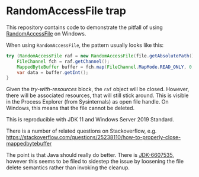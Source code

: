 # RandomAccessFile trap

This repository contains code to demonstrate the pitfall of using 
[RandomAccessFile](https://docs.oracle.com/javase/8/docs/api/java/io/RandomAccessFile.html) 
on Windows.

When using `RandomAccessFile`, the pattern usually looks like this:
```java
try (RandomAccessFile raf = new RandomAccessFile(file.getAbsolutePath(), "r")) {
    FileChannel fch = raf.getChannel();
    MappedByteBuffer buffer = fch.map(FileChannel.MapMode.READ_ONLY, 0, fch.size());
    var data = buffer.getInt();
}
```
Given the _try-with-resources_ block, the `raf` object will be closed. However, there will
be associated resources, that will still stick around.
This is visible in the Process Explorer (from Sysinternals) as open file handle.
On Windows, this means that the file cannot be deleted.

This is reproducible with JDK 11 and Windows Server 2019 Standard.

There is a number of related questions on Stackoverflow, 
e.g. https://stackoverflow.com/questions/25238110/how-to-properly-close-mappedbytebuffer

The point is that Java should really do better. There is [JDK-6607535](https://bugs.openjdk.java.net/browse/JDK-6607535),
however this seems to be filed to sidestep the issue by loosening the file delete semantics rather
than invoking the cleanup.
